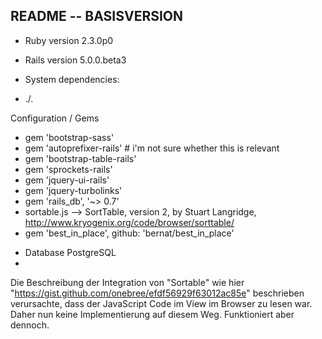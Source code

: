 ## README -- BASISVERSION

* Ruby version 2.3.0p0
* Rails version 5.0.0.beta3

* System dependencies:
* ./.

Configuration / Gems
- gem 'bootstrap-sass'
- gem 'autoprefixer-rails' # i'm not sure whether this is relevant
- gem 'bootstrap-table-rails'
- gem 'sprockets-rails'
- gem 'jquery-ui-rails'
- gem 'jquery-turbolinks'
- gem 'rails_db', '~> 0.7'
- sortable.js --> SortTable, version 2, by Stuart Langridge, http://www.kryogenix.org/code/browser/sorttable/
- gem 'best_in_place', github: 'bernat/best_in_place'

* Database PostgreSQL
* 

Die Beschreibung der Integration von "Sortable" wie 
hier "https://gist.github.com/onebree/efdf56929f63012ac85e" beschrieben 
verursachte, dass der JavaScript Code im View im Browser zu lesen war. Daher
nun keine Implementierung auf diesem Weg. Funktioniert aber dennoch.
